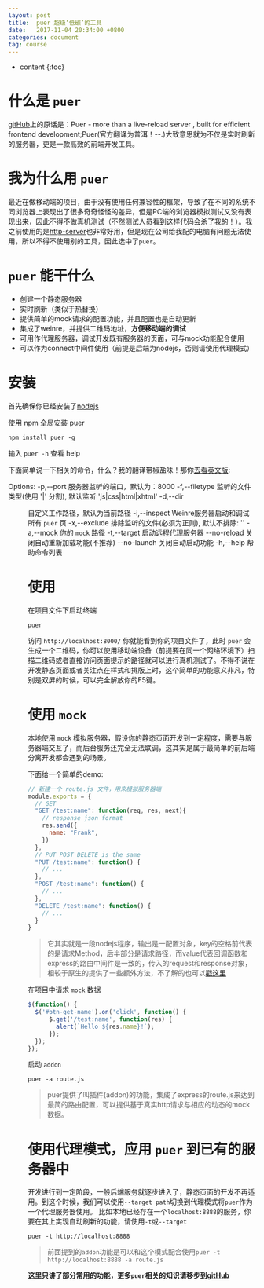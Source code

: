 ```yaml
---
layout: post
title:  puer 超级‘低碳’的工具
date:   2017-11-04 20:34:00 +0800
categories: document
tag: course
---
```


* content
{:toc}


什么是 `puer`
====================================

[gitHub](https://github.com/leeluolee/puer)上的原话是：Puer - more than a live-reload server , built for efficient frontend development;Puer(官方翻译为普洱！--.)大致意思就为不仅是实时刷新的服务器，更是一款高效的前端开发工具。


我为什么用 `puer`
====================================

最近在做移动端的项目，由于没有使用任何兼容性的框架，导致了在不同的系统不同浏览器上表现出了很多奇奇怪怪的差异，但是PC端的浏览器模拟测试又没有表现出来，因此不得不做真机测试（不然测试人员看到这样代码会杀了我的！）。我之前使用的是[http-server](https://github.com/indexzero/http-server)也非常好用，但是现在公司给我配的电脑有问题无法使用，所以不得不使用别的工具，因此选中了`puer`。

`puer` 能干什么
====================================

- 创建一个静态服务器
- 实时刷新（类似于热替换）
- 提供简单的mock请求的配置功能，并且配置也是自动更新
- 集成了weinre，并提供二维码地址，<strong>方便移动端的调试</strong>
- 可用作代理服务器，调试开发既有服务器的页面，可与mock功能配合使用
- 可以作为connect中间件使用（前提是后端为nodejs，否则请使用代理模式）

安装
===================================

首先确保你已经安装了[nodejs](http://nodejs.cn/download/)

使用 npm 全局安装 puer 
```git
npm install puer -g
```

输入 `puer -h` 查看 help

下面简单说一下相关的命令，什么？我的翻译带椒盐味！那你[去看英文版](https://github.com/leeluolee/puer):

Options:
  -p,--port <port>  服务器监听的端口，默认为：8000
  -f,--filetype <typelist>  监听的文件类型(使用 '|' 分割), 默认监听 'js|css|html|xhtml'
  -d,--dir <dir>    自定义工作路径，默认为当前路径 
  -i,--inspect      Weinre服务器启动和调试所有 `puer` 页
  -x,--exclude      排除监听的文件(必须为正则), 默认不排除: ''
  -a,--mock <file>  你的 `mock` 路径
  -t,--target <url> 启动远程代理服务器
     --no-reload    关闭自动重新加载功能(不推荐)
     --no-launch    关闭自动启动功能
  -h,--help         帮助命令列表

使用
===================================

在项目文件下启动终端
```git
puer
```

访问 `http://localhost:8000/` 你就能看到你的项目文件了，此时 `puer` 会生成一个二维码，你可以使用移动端设备（前提要在同一个网络环境下）扫描二维码或者直接访问页面提示的路径就可以进行真机测试了。不得不说在开发静态页面或者关注点在样式和排版上时，这个简单的功能意义非凡，特别是双屏的时候，可以完全解放你的F5键。

使用 `mock`
===================================

本地使用 `mock` 模拟服务器，假设你的静态页面开发到一定程度，需要与服务器端交互了，而后台服务还完全无法联调，这其实是属于最简单的前后端分离开发都会遇到的场景。

下面给一个简单的demo:
```javascript
// 新建一个 route.js 文件，用来模拟服务器端
module.exports = {
  // GET
  "GET /test:name": function(req, res, next){
	// response json format
    res.send({
      name: "Frank",
    })
  },
  // PUT POST DELETE is the same
  "PUT /test:name": function() {
  	// ...
  },
  "POST /test:name": function() {
  	// ...
  },
  "DELETE /test:name": function() {
  	// ...
  }
}
```

> 它其实就是一段nodejs程序，输出是一配置对象，key的空格前代表的是请求Method，后半部分是请求路径，而value代表回调函数和express的路由中间件是一致的，传入的request和response对象，相较于原生的提供了一些额外方法，不了解的也可以[戳这里](http://expressjs.com/en/3x/api.html)

在项目中请求 `mock` 数据
```javascript
$(function() {
  $('#btn-get-name').on('click', function() {
	  $.get('/test:name', function(res) {
	  	alert(`Hello ${res.name}!`);
      });
  });
});
```

启动 `addon`
```git
puer -a route.js
```

> puer提供了叫插件(addon)的功能，集成了express的route.js来达到最简的路由配置，可以提供基于真实http请求与相应的动态的mock数据。

使用代理模式，应用 `puer` 到已有的服务器中
===================================

开发进行到一定阶段，一般后端服务就逐步进入了，静态页面的开发不再适用。到这个时候，我们可以使用`--target path`切换到代理模式将`puer`作为一个代理服务器使用。
比如本地已经存在一个`localhost:8888`的服务，你要在其上实现自动刷新的功能，请使用`-t`或`--target`
```git
puer -t http://localhost:8888
```

> 前面提到的`addon`功能是可以和这个模式配合使用`puer -t http://localhost:8888 -a route.js`

<strong>这里只讲了部分常用的功能，更多`puer`相关的知识请移步到[gitHub](https://github.com/leeluolee/puer)</strong>
